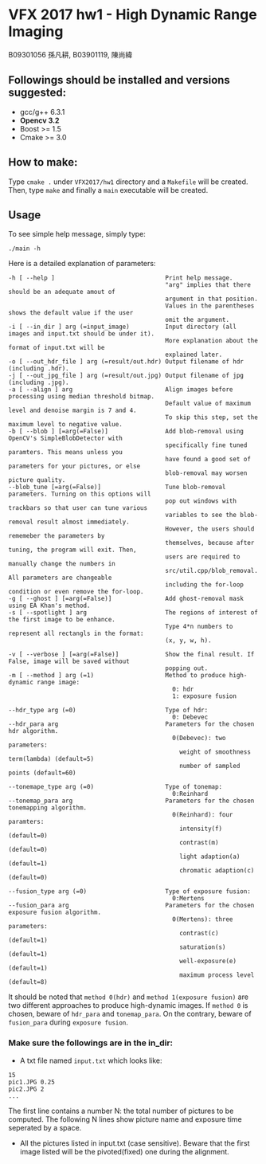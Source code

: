 # VFX 2017 hw1 - High Dynamic Range Imaging
B09301056 孫凡耕, B03901119, 陳尚緯

## Followings should be installed and versions suggested:
- gcc/g++ 6.3.1
- **Opencv 3.2**
- Boost >= 1.5
- Cmake >= 3.0

## How to make:
Type `cmake .` under `VFX2017/hw1` directory and a `Makefile` will be created.
Then, type `make` and finally a `main` executable will be created.

## Usage
To see simple help message, simply type:
```
./main -h
```
Here is a detailed explanation of parameters:
```
-h [ --help ]                               Print help message.
                                            "arg" implies that there should be an adequate amout of
                                            argument in that position.
                                            Values in the parentheses shows the default value if the user
                                            omit the argument.
-i [ --in_dir ] arg (=input_image)          Input directory (all images and input.txt should be under it).
                                            More explanation about the format of input.txt will be
                                            explained later.
-o [ --out_hdr_file ] arg (=result/out.hdr) Output filename of hdr (including .hdr).
-j [ --out_jpg_file ] arg (=result/out.jpg) Output filename of jpg (including .jpg).
-a [ --align ] arg                          Align images before processing using median threshold bitmap.
                                            Default value of maximum level and denoise margin is 7 and 4. 
                                            To skip this step, set the maximum level to negative value.
-b [ --blob ] [=arg(=False)]                Add blob-removal using OpenCV's SimpleBlobDetector with 
                                            specifically fine tuned paramters. This means unless you 
                                            have found a good set of parameters for your pictures, or else
                                            blob-removal may worsen picture quality.
--blob_tune [=arg(=False)]                  Tune blob-removal parameters. Turning on this options will 
                                            pop out windows with trackbars so that user can tune various
                                            variables to see the blob-removal result almost immediately.
                                            However, the users should rememeber the parameters by
                                            themselves, because after tuning, the program will exit. Then,
                                            users are required to manually change the numbers in
                                            src/util.cpp/blob_removal. All parameters are changeable 
                                            including the for-loop condition or even remove the for-loop.
-g [ --ghost ] [=arg(=False)]               Add ghost-removal mask using EA Khan's method.
-s [ --spotlight ] arg                      The regions of interest of the first image to be enhance.
                                            Type 4*n numbers to represent all rectangls in the format:
                                            (x, y, w, h).

-v [ --verbose ] [=arg(=False)]             Show the final result. If False, image will be saved without
                                            popping out.
-m [ --method ] arg (=1)                    Method to produce high-dynamic range image:
                                              0: hdr
                                              1: exposure fusion

--hdr_type arg (=0)                         Type of hdr:
                                              0: Debevec
--hdr_para arg                              Parameters for the chosen hdr algorithm.
                                              0(Debevec): two parameters:
                                                weight of smoothness term(lambda) (default=5)
                                                number of sampled points (default=60)

--tonemape_type arg (=0)                    Type of tonemap:
                                              0:Reinhard
--tonemap_para arg                          Parameters for the chosen tonemapping algorithm.
                                              0(Reinhard): four paramters:
                                                intensity(f) (default=0)
                                                contrast(m) (default=0)
                                                light adaption(a) (default=1)
                                                chromatic adaption(c) (default=0)

--fusion_type arg (=0)                      Type of exposure fusion:
                                              0:Mertens
--fusion_para arg                           Parameters for the chosen exposure fusion algorithm.
                                              0(Mertens): three parameters:
                                                contrast(c) (default=1)
                                                saturation(s) (default=1)
                                                well-exposure(e) (default=1)
                                                maximum process level (default=8)
```
It should be noted that `method 0(hdr)` and `method 1(exposure fusion)` are two different approaches to
produce high-dynamic images. If `method 0` is chosen, beware of `hdr_para` and `tonemap_para`. On the
contrary, beware of `fusion_para` during `exposure fusion`.
### Make sure the followings are in the in_dir:
- A txt file named `input.txt` which looks like:
```
15
pic1.JPG 0.25
pic2.JPG 2
...
```
The first line contains a number N: the total number of pictures to be computed.
The following N lines show picture name and exposure time seperated by a space.
- All the pictures listed in input.txt (case sensitive). Beware that the first image listed will be the
  pivoted(fixed) one during the alignment.
